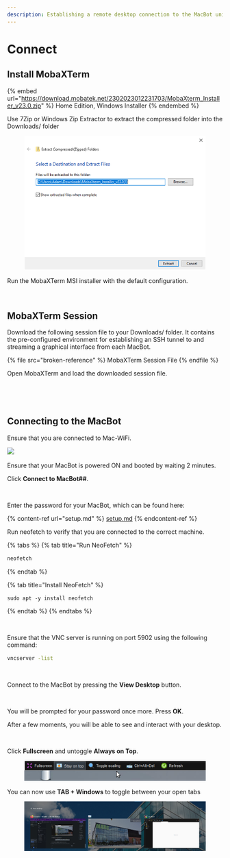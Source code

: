 ```yaml
---
description: Establishing a remote desktop connection to the MacBot unit
---
```


# Connect

## Install MobaXTerm



{% embed url="https://download.mobatek.net/2302023012231703/MobaXterm_Installer_v23.0.zip" %}
Home Edition, Windows Installer
{% endembed %}

Use 7Zip or Windows Zip Extractor to extract the compressed folder into the Downloads/ folder

<figure><img src=".gitbook/assets/image.png" alt=""><figcaption></figcaption></figure>

Run the MobaXTerm MSI installer with the default configuration.

<figure><img src="broken-reference" alt=""><figcaption></figcaption></figure>

## MobaXTerm Session

Download the following session file to your Downloads/ folder. It contains the pre-configured environment for establishing an SSH tunnel to and streaming a graphical interface from each MacBot.

{% file src="broken-reference" %}
MobaXTerm Session File
{% endfile %}

Open MobaXTerm and load the downloaded session file.

<figure><img src="broken-reference" alt=""><figcaption></figcaption></figure>

<figure><img src="broken-reference" alt=""><figcaption></figcaption></figure>

## Connecting to the MacBot

Ensure that you are connected to Mac-WiFi.

![](broken-reference)

Ensure that your MacBot is powered ON and booted by waiting 2 minutes.

Click **Connect to MacBot##**.

<figure><img src="broken-reference" alt=""><figcaption></figcaption></figure>

Enter the password for your MacBot, which can be found here:

{% content-ref url="setup.md" %}
[setup.md](setup.md)
{% endcontent-ref %}

Run neofetch to verify that you are connected to the correct machine.

{% tabs %}
{% tab title="Run NeoFetch" %}
```bash
neofetch
```
{% endtab %}

{% tab title="Install NeoFetch" %}
```
sudo apt -y install neofetch
```
{% endtab %}
{% endtabs %}

<figure><img src="broken-reference" alt=""><figcaption></figcaption></figure>

Ensure that the VNC server is running on port 5902 using the following command:

```bash
vncserver -list
```

<figure><img src="broken-reference" alt=""><figcaption></figcaption></figure>

Connect to the MacBot by pressing the **View Desktop** button.

<figure><img src="broken-reference" alt=""><figcaption></figcaption></figure>

You will be prompted for your password once more. Press **OK**.

After a few moments, you will be able to see and interact with your desktop.

<figure><img src="broken-reference" alt=""><figcaption></figcaption></figure>

Click **Fullscreen** and untoggle **Always on Top**.

<figure><img src=".gitbook/assets/image (1) (1).png" alt=""><figcaption></figcaption></figure>

You can now use **TAB + Windows** to toggle between your open tabs

<figure><img src=".gitbook/assets/image (10).png" alt=""><figcaption></figcaption></figure>

